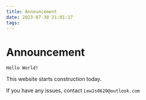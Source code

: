 ```yaml
---
title: Announcement
date: 2023-07-30 21:01:17
tags:
---
```


Announcement
===

```
Hello World!
```

This website starts construction today.

If you have any issues, contact ``Lew1s0620@outlook.com``

